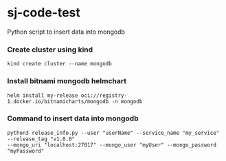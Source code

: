 # sj-code-test
Python script to insert data into mongodb

### Create cluster using kind

```
kind create cluster --name mongodb
```
### Install bitnami mongodb helmchart

```
helm install my-release oci://registry-1.docker.io/bitnamicharts/mongodb -n mongodb
```

### Command to insert data into mongodb

```
python3 release_info.py --user "userName" --service_name "my_service" --release_tag "v1.0.0" 
--mongo_uri "localhost:27017" --mongo_user "myUser" --mongo_password "myPassword"
```

